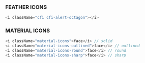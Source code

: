 ### FEATHER ICONS ###
```javascript
<i className="cfi cfi-alert-octagon"></i>
```
### MATERIAL ICONS ###
```javascript
<i className="material-icons">face</i> // solid
<i className="material-icons-outlined">face</i> // outlined
<i className="material-icons-round">face</i> // round
<i className="material-icons-sharp">face</i> // sharp

```